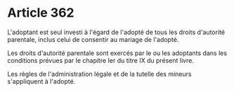 # Article 362

L'adoptant est seul investi à l'égard de l'adopté de tous les droits d'autorité parentale, inclus celui de consentir au mariage de l'adopté.

Les droits d'autorité parentale sont exercés par le ou les adoptants dans les conditions prévues par le chapitre Ier du titre IX du présent livre.

Les règles de l'administration légale et de la tutelle des mineurs s'appliquent à l'adopté.
